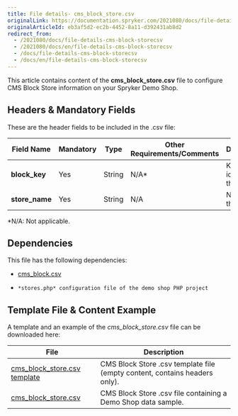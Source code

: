 ```yaml
---
title: File details- cms_block_store.csv
originalLink: https://documentation.spryker.com/2021080/docs/file-details-cms-block-storecsv
originalArticleId: eb3af5d2-ec2b-4452-8a11-d392431ab8d2
redirect_from:
  - /2021080/docs/file-details-cms-block-storecsv
  - /2021080/docs/en/file-details-cms-block-storecsv
  - /docs/file-details-cms-block-storecsv
  - /docs/en/file-details-cms-block-storecsv
---
```


This article contains content of the **cms_block_store.csv** file to configure CMS Block Store information on your Spryker Demo Shop.

## Headers & Mandatory Fields 
These are the header fields to be included in the .csv file:

| Field Name | Mandatory | Type | Other Requirements/Comments | Description |
| --- | --- | --- | --- | --- |
| **block_key** | Yes | String |N/A* | Key identifier of the block.  |
| **store_name** | Yes | String |N/A | Name of the store. |
*N/A: Not applicable.

## Dependencies

This file has the following dependencies:
*    [cms_block.csv](/docs/scos/dev/developer-guides/{{page.version}}/development-guide/data-import/data-import-categories/content-management/file-details-cms-block.csv.html)
*     *stores.php* configuration file of the demo shop PHP project

## Template File & Content Example
A template and an example of the *cms_block_store.csv*  file can be downloaded here:

| File | Description |
| --- | --- |
| [cms_block_store.csv template](https://spryker.s3.eu-central-1.amazonaws.com/docs/Developer+Guide/Back-End/Data+Manipulation/Data+Ingestion/Data+Import/Data+Import+Categories/Content+Management/Template+cms_block_store.csv) | CMS Block Store .csv template file (empty content, contains headers only). |
| [cms_block_store.csv](https://spryker.s3.eu-central-1.amazonaws.com/docs/Developer+Guide/Back-End/Data+Manipulation/Data+Ingestion/Data+Import/Data+Import+Categories/Content+Management/cms_block_store.csv) | CMS Block Store .csv file containing a Demo Shop data sample. |
